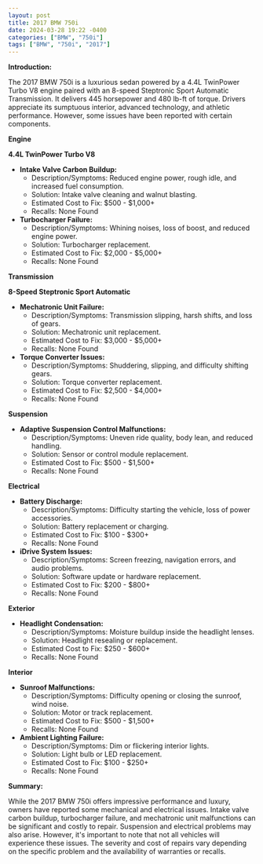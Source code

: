 ```yaml
---
layout: post
title: 2017 BMW 750i
date: 2024-03-28 19:22 -0400
categories: ["BMW", "750i"]
tags: ["BMW", "750i", "2017"]
---
```

**Introduction:**

The 2017 BMW 750i is a luxurious sedan powered by a 4.4L TwinPower Turbo V8 engine paired with an 8-speed Steptronic Sport Automatic Transmission. It delivers 445 horsepower and 480 lb-ft of torque. Drivers appreciate its sumptuous interior, advanced technology, and athletic performance. However, some issues have been reported with certain components.

**Engine**

**4.4L TwinPower Turbo V8**

* **Intake Valve Carbon Buildup:**
    * Description/Symptoms: Reduced engine power, rough idle, and increased fuel consumption.
    * Solution: Intake valve cleaning and walnut blasting.
    * Estimated Cost to Fix: $500 - $1,000+
    * Recalls: None Found
* **Turbocharger Failure:**
    * Description/Symptoms: Whining noises, loss of boost, and reduced engine power.
    * Solution: Turbocharger replacement.
    * Estimated Cost to Fix: $2,000 - $5,000+
    * Recalls: None Found

**Transmission**

**8-Speed Steptronic Sport Automatic**

* **Mechatronic Unit Failure:**
    * Description/Symptoms: Transmission slipping, harsh shifts, and loss of gears.
    * Solution: Mechatronic unit replacement.
    * Estimated Cost to Fix: $3,000 - $5,000+
    * Recalls: None Found
* **Torque Converter Issues:**
    * Description/Symptoms: Shuddering, slipping, and difficulty shifting gears.
    * Solution: Torque converter replacement.
    * Estimated Cost to Fix: $2,500 - $4,000+
    * Recalls: None Found

**Suspension**

* **Adaptive Suspension Control Malfunctions:**
    * Description/Symptoms: Uneven ride quality, body lean, and reduced handling.
    * Solution: Sensor or control module replacement.
    * Estimated Cost to Fix: $500 - $1,500+
    * Recalls: None Found

**Electrical**

* **Battery Discharge:**
    * Description/Symptoms: Difficulty starting the vehicle, loss of power accessories.
    * Solution: Battery replacement or charging.
    * Estimated Cost to Fix: $100 - $300+
    * Recalls: None Found
* **iDrive System Issues:**
    * Description/Symptoms: Screen freezing, navigation errors, and audio problems.
    * Solution: Software update or hardware replacement.
    * Estimated Cost to Fix: $200 - $800+
    * Recalls: None Found

**Exterior**

* **Headlight Condensation:**
    * Description/Symptoms: Moisture buildup inside the headlight lenses.
    * Solution: Headlight resealing or replacement.
    * Estimated Cost to Fix: $250 - $600+
    * Recalls: None Found

**Interior**

* **Sunroof Malfunctions:**
    * Description/Symptoms: Difficulty opening or closing the sunroof, wind noise.
    * Solution: Motor or track replacement.
    * Estimated Cost to Fix: $500 - $1,500+
    * Recalls: None Found
* **Ambient Lighting Failure:**
    * Description/Symptoms: Dim or flickering interior lights.
    * Solution: Light bulb or LED replacement.
    * Estimated Cost to Fix: $100 - $250+
    * Recalls: None Found

**Summary:**

While the 2017 BMW 750i offers impressive performance and luxury, owners have reported some mechanical and electrical issues. Intake valve carbon buildup, turbocharger failure, and mechatronic unit malfunctions can be significant and costly to repair. Suspension and electrical problems may also arise. However, it's important to note that not all vehicles will experience these issues. The severity and cost of repairs vary depending on the specific problem and the availability of warranties or recalls.
